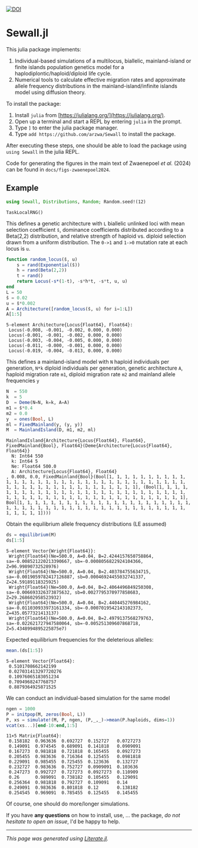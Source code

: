 [![DOI](https://zenodo.org/badge/690597003.svg)](https://zenodo.org/doi/10.5281/zenodo.12515338)

# Sewall.jl

This julia package implements:

1. Individual-based simulations of a multilocus, biallelic, mainland-island
   or finite islands population genetics model for a
   haplodiplontic/haploid/diploid life cycle.
2. Numerical tools to calculate effective migration rates and approximate
   allele frequency distributions in the mainland-island/infinite islands
   model using diffusion theory.

To install the package:

1. Install `julia` from [https://julialang.org/](https://julialang.org/).
2. Open up a terminal and start a REPL by entering `julia` in the prompt.
3. Type `]` to enter the julia package manager.
4. Type `add https://github.com/arzwa/Sewall` to install the package.

After executing these steps, one should be able to load the package using
`using Sewall` in the julia REPL.

Code for generating the figures in the main text of Zwaenepoel *et al.*
(2024) can be found in `docs/figs-zwaenepoel2024`.

## Example

````julia
using Sewall, Distributions, Random; Random.seed!(12)
````

````
TaskLocalRNG()
````

This defines a genetic architecture with `L` biallelic unlinked loci with
mean selection coefficient `s̄`, dominance coefficients distributed
according to a Beta(2,2) distribution, and relative strength of haploid vs.
diploid selection drawn from a uniform distribution. The `0->1` and `1->0`
mutation rate at each locus is `u`.

````julia
function random_locus(s̄, u)
    s = rand(Exponential(s̄))
    h = rand(Beta(2,2))
    t = rand()
    return Locus(-s*(1-t), -s*h*t, -s*t, u, u)
end
L = 50
s̄ = 0.02
u = s̄*0.002
A = Architecture([random_locus(s̄, u) for i=1:L])
A[1:5]
````

````
5-element Architecture{Locus{Float64}, Float64}:
 Locus(-0.008, -0.001, -0.002, 0.000, 0.000)
 Locus(-0.001, -0.001, -0.002, 0.000, 0.000)
 Locus(-0.003, -0.004, -0.005, 0.000, 0.000)
 Locus(-0.011, -0.000, -0.001, 0.000, 0.000)
 Locus(-0.019, -0.004, -0.013, 0.000, 0.000)
````

This defines a mainland-island model with `N` haploid individuals per
generation, `N*k` diploid individuals per generation, genetic architecture `A`, haploid migration rate `m1`,
diploid migration rate `m2` and mainland allele frequencies `y`

````julia
N  = 550
k  = 5
D  = Deme(N=N, k=k, A=A)
m1 = s̄*0.4
m2 = 0.0
y  = ones(Bool, L)
ml = FixedMainland(y, (y, y))
M  = MainlandIsland(D, m1, m2, ml)
````

````
MainlandIsland{Architecture{Locus{Float64}, Float64}, FixedMainland{Bool}, Float64}(Deme{Architecture{Locus{Float64}, Float64}}
  N: Int64 550
  k: Int64 5
  Ne: Float64 500.0
  A: Architecture{Locus{Float64}, Float64}
, 0.008, 0.0, FixedMainland{Bool}(Bool[1, 1, 1, 1, 1, 1, 1, 1, 1, 1, 1, 1, 1, 1, 1, 1, 1, 1, 1, 1, 1, 1, 1, 1, 1, 1, 1, 1, 1, 1, 1, 1, 1, 1, 1, 1, 1, 1, 1, 1, 1, 1, 1, 1, 1, 1, 1, 1, 1, 1], (Bool[1, 1, 1, 1, 1, 1, 1, 1, 1, 1, 1, 1, 1, 1, 1, 1, 1, 1, 1, 1, 1, 1, 1, 1, 1, 1, 1, 1, 1, 1, 1, 1, 1, 1, 1, 1, 1, 1, 1, 1, 1, 1, 1, 1, 1, 1, 1, 1, 1, 1], Bool[1, 1, 1, 1, 1, 1, 1, 1, 1, 1, 1, 1, 1, 1, 1, 1, 1, 1, 1, 1, 1, 1, 1, 1, 1, 1, 1, 1, 1, 1, 1, 1, 1, 1, 1, 1, 1, 1, 1, 1, 1, 1, 1, 1, 1, 1, 1, 1, 1, 1])))
````

Obtain the equilibrium allele frequency distributions (LE assumed)

````julia
ds = equilibrium(M)
ds[1:5]
````

````
5-element Vector{Wright{Float64}}:
 Wright{Float64}(Ne=500.0, A=0.04, B=2.4244157650758864, sa=-0.008521220213390667, sb=-0.0008056822924104366, Z=96.99890732528976)
 Wright{Float64}(Ne=500.0, A=0.04, B=2.403784755634715, sa=-0.0019059782417126887, sb=0.00046924455032741337, Z=24.59189118325925)
 Wright{Float64}(Ne=500.0, A=0.04, B=2.4064496849250308, sa=-0.006693326373875632, sb=0.0027795370977858683, Z=29.268602958523932)
 Wright{Float64}(Ne=500.0, A=0.04, B=2.440445276984162, sa=-0.011030933973161334, sb=-0.0007019542143102373, Z=435.0577321413137)
 Wright{Float64}(Ne=500.0, A=0.04, B=2.4979137568279763, sa=-0.022621727947580064, sb=-0.005251309607868718, Z=5.4348994895225875e7)
````

Expected equilibrium frequencies for the deleterious allelles:

````julia
mean.(ds[1:5])
````

````
5-element Vector{Float64}:
 0.5101708662142199
 0.027031413297720276
 0.10976065183051234
 0.7094968247768757
 0.8879364925871525
````

We can conduct an individual-based simulation for the same model

````julia
ngen = 1000
P = initpop(M, zeros(Bool, L))
P, xs = simulate!(M, P, ngen, (P,_,_)->mean(P.haploids, dims=1))
vcat(xs...)[end-10:end,1:5]
````

````
11×5 Matrix{Float64}:
 0.158182  0.963636  0.692727  0.152727   0.0727273
 0.149091  0.974545  0.689091  0.141818   0.0909091
 0.167273  0.981818  0.721818  0.165455   0.0927273
 0.205455  0.983636  0.716364  0.125455   0.0981818
 0.229091  0.985455  0.725455  0.123636   0.132727
 0.232727  0.983636  0.752727  0.0909091  0.103636
 0.247273  0.992727  0.727273  0.0927273  0.110909
 0.26      0.989091  0.738182  0.105455   0.129091
 0.256364  0.981818  0.792727  0.109091   0.14
 0.249091  0.983636  0.801818  0.12       0.138182
 0.254545  0.969091  0.785455  0.125455   0.145455
````

Of course, one should do more/longer simulations.

If you have **any questions** on how to install, use, ... the package, *do
not hesitate to open an issue*, I'd be happy to help.

---

*This page was generated using [Literate.jl](https://github.com/fredrikekre/Literate.jl).*

